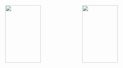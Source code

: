 
<div align="left">
 <img height="180em" width='47%' src="https://github-readme-stats.vercel.app/api?username=thaistrindad&show_icons=true&theme=radical"/>
  <a href="https://github.com/thaistrindad">
  <img height="180em" width='47%' src="https://github-readme-stats.vercel.app/api/top-langs/?username=thaistrindad&show_icons=true&theme=radical"/>
</div>
